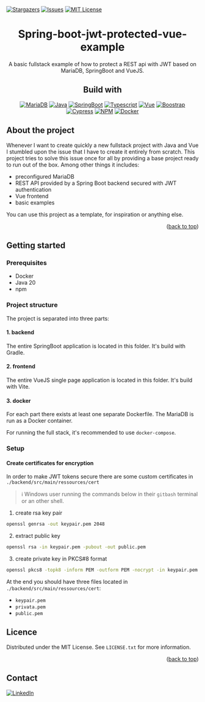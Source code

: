 <a name="readme-top"></a>

[![Stargazers][stars-shield]][stars-url]
[![Issues][issues-shield]][issues-url]
[![MIT License][license-shield]][license-url]

<div style="text-align:center">

# Spring-boot-jwt-protected-vue-example
A basic fullstack example of how to protect a REST api with JWT based on MariaDB, SpringBoot and VueJS.

## Build with 
[![MariaDB][MariaDB-shield]][MariaDB-url]
[![Java][Java-shield]][Java-url]
[![SpringBoot][SpringBoot-shield]][SpringBoot-url]
[![Typescript][Typescript-shield]][Typescript-url]
[![Vue][Vue-shield]][Vue-url]
[![Boostrap][Bootstrap-shield]][Bootstrap-url]
[![Cypress][Cypress-shield]][Cypress-url]
[![NPM][NPM-shield]][NPM-url]
[![Docker][Docker-shield]][Docker-url]

</div>

## About the project

Whenever I want to create quickly a new fullstack project with Java and Vue I stumbled upon the issue that I have to create it entirely from scratch. This project tries to solve this issue once for all by providing a base project ready to run out of the box. Among other things it includes:

* preconfigured MariaDB
* REST API provided by a Spring Boot backend secured with JWT authentication
* Vue frontend
* basic examples

You can use this project as a template, for inspiration or anything else.

<p align="right">(<a href="#readme-top">back to top</a>)</p>

## Getting started
### Prerequisites
* Docker
* Java 20
* npm

### Project structure

The project is separated into three parts:
#### 1. backend
The entire SpringBoot application is located in this folder. It's build with Gradle.

#### 2. frontend
The entire VueJS single page application is located in this folder. It's build with Vite.

#### 3. docker
For each part there exists at least one separate Dockerfile. 
The MariaDB is run as a Docker container.

For running the full stack, it's recommended to use `docker-compose`.

### Setup
#### Create certificates for encryption
In order to make JWT tokens secure there are some custom certificates in `./backend/src/main/ressources/cert`

> :information_source: Windows user running the commands below in their ``gitbash`` terminal or an other shell.

1. create rsa key pair
```sh
openssl genrsa -out keypair.pem 2048
```
2. extract public key
```sh
openssl rsa -in keypair.pem -pubout -out public.pem
```
3. create private key in PKCS#8 format
```sh
openssl pkcs8 -topk8 -inform PEM -outform PEM -nocrypt -in keypair.pem -out private.pem 
```

At the end you should have three files located in `./backend/src/main/ressources/cert`:
* ``keypair.pem``
* ``privata.pem``
* ``public.pem``



## Licence
Distributed under the MIT License. See `LICENSE.txt` for more information.

<p align="right">(<a href="#readme-top">back to top</a>)</p>

## Contact
[![LinkedIn][linkedin-shield]][linkedin-url]

<!-- MARKDOWN VARIABLES -->
[forks-shield]: https://img.shields.io/github/forks/wprogLK/spring-boot-jwt-protected-vue-example.svg?style=for-the-badge
[forks-url]: https://github.com/wprogLK/spring-boot-jwt-protected-vue-example/network/members
[stars-shield]: https://img.shields.io/github/stars/wprogLK/spring-boot-jwt-protected-vue-example.svg?style=for-the-badge
[stars-url]: https://github.com/wprogLK/spring-boot-jwt-protected-vue-example/stargazers
[issues-shield]: https://img.shields.io/github/issues/wprogLK/spring-boot-jwt-protected-vue-example.svg?style=for-the-badge
[issues-url]: https://github.com/wprogLK/spring-boot-jwt-protected-vue-example/issues
[license-shield]: https://img.shields.io/github/license/wprogLK/spring-boot-jwt-protected-vue-example.svg?style=for-the-badge
[license-url]: https://github.com/wprogLK/spring-boot-jwt-protected-vue-example/blob/main/LICENSE.txt

[SpringBoot-shield]: https://img.shields.io/badge/SpringBoot-000000?style=for-the-badge&logo=spring-boot
[SpringBoot-url]: https://spring.io/
[MariaDB-shield]: https://img.shields.io/badge/MariaDb-000000?style=for-the-badge&logo=mariadb
[MariaDB-url]: https://mariadb.org/
[Vue-shield]: https://img.shields.io/badge/Vue%203-000000?style=for-the-badge&logo=vuedotjs
[Vue-url]: https://vuejs.org/
[Cypress-shield]: https://img.shields.io/badge/Cypress-000000?style=for-the-badge&logo=cypress
[Cypress-url]: https://www.cypress.io/
[Bootstrap-shield]: https://img.shields.io/badge/Bootstrap-000000?style=for-the-badge&logo=bootstrap
[Bootstrap-url]: https://getbootstrap.com/
[NPM-shield]: https://img.shields.io/badge/NPM-000000?style=for-the-badge&logo=npm
[NPM-url]: https://www.npmjs.com/
[Typescript-shield]: https://img.shields.io/badge/Typescript-000000?style=for-the-badge&logo=typescript
[Typescript-url]: https://www.typescriptlang.org/
[Java-shield]: https://img.shields.io/badge/Java-000000?style=for-the-badge&logo=openjdk
[Java-url]: https://www.java.com/
[Docker-shield]: https://img.shields.io/badge/Docker-000000?style=for-the-badge&logo=docker
[Docker-url]: https://docker.com

[linkedin-shield]:https://img.shields.io/badge/Lukas%20Adrian%20Keller%20on%20LinkedIn-0077B5?&logo=linkedin&logoColor=white
[linkedin-url]: https://www.linkedin.com/in/wproglk/




